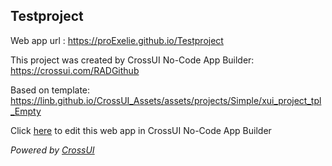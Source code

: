 ## Testproject
Web app url : https://proExelie.github.io/Testproject

This project was created by CrossUI No-Code App Builder: https://crossui.com/RADGithub

Based on template: https://linb.github.io/CrossUI_Assets/assets/projects/Simple/xui_project_tpl_Empty

Click [here](https://crossui.com/RADGithub/#!from=github&owner=proExelie&repo=Testproject) to edit this web app in CrossUI No-Code App Builder

<i>Powered by [CrossUI](https://crossui.com)</i>

